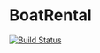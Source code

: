 # BoatRental
[![Build Status](https://travis-ci.org/OlaQla/BoatRental.svg?branch=master)](https://travis-ci.org/OlaQla/BoatRental)